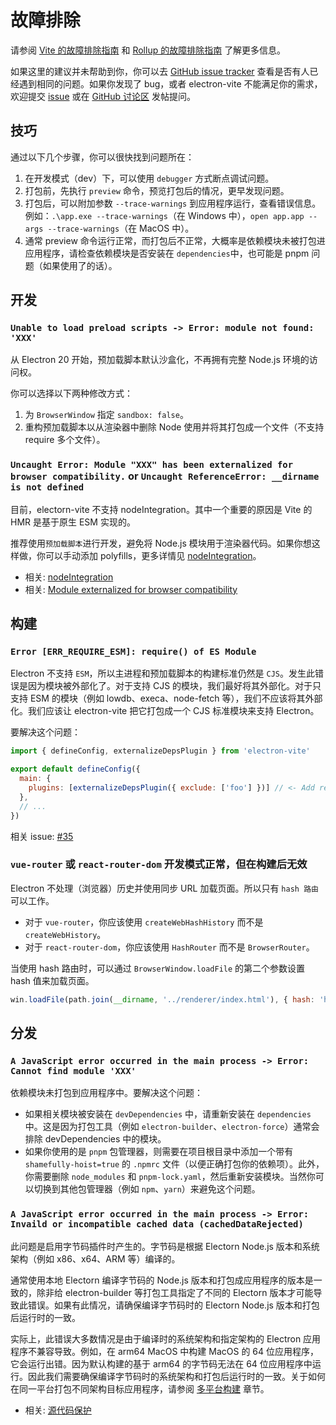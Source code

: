 # 故障排除

请参阅  [Vite 的故障排除指南](https://cn.vitejs.dev/guide/troubleshooting.html) 和 [Rollup 的故障排除指南](https://rollupjs.org/troubleshooting/) 了解更多信息。

如果这里的建议并未帮助到你，你可以去 [GitHub issue tracker](https://github.com/alex8088/electron-vite/issues) 查看是否有人已经遇到相同的问题。如果你发现了 bug，或者 electron-vite 不能满足你的需求，欢迎提交 [issue](https://github.com/alex8088/electron-vite/issues) 或在 [GitHub 讨论区](https://github.com/alex8088/electron-vite/discussions) 发帖提问。

## 技巧

通过以下几个步骤，你可以很快找到问题所在：

1. 在开发模式（dev）下，可以使用 `debugger` 方式断点调试问题。
2. 打包前，先执行 `preview` 命令，预览打包后的情况，更早发现问题。
3. 打包后，可以附加参数 `--trace-warnings` 到应用程序运行，查看错误信息。例如：`.\app.exe --trace-warnings`（在 Windows 中），`open app.app --args --trace-warnings`（在 MacOS 中）。
4. 通常 preview 命令运行正常，而打包后不正常，大概率是依赖模块未被打包进应用程序，请检查依赖模块是否安装在 `dependencies`中，也可能是 pnpm 问题（如果使用了的话）。

## 开发

### `Unable to load preload scripts -> Error: module not found: 'XXX'`

从 Electron 20 开始，预加载脚本默认沙盒化，不再拥有完整 Node.js 环境的访问权。

你可以选择以下两种修改方式：

1. 为 `BrowserWindow` 指定 `sandbox: false`。
2. 重构预加载脚本以从渲染器中删除 Node 使用并将其打包成一个文件（不支持 require 多个文件）。

### `Uncaught Error: Module "XXX" has been externalized for browser compatibility.` or `Uncaught ReferenceError: __dirname is not defined`

目前，electorn-vite 不支持 nodeIntegration。其中一个重要的原因是 Vite 的 HMR 是基于原生 ESM 实现的。

推荐使用`预加载脚本`进行开发，避免将 Node.js 模块用于渲染器代码。如果你想这样做，你可以手动添加 polyfills，更多详情见 [nodeIntegration](/guide/dev#nodeintegration)。

- 相关: [nodeIntegration](/guide/dev#nodeintegration)
- 相关: [Module externalized for browser compatibility](https://cn.vitejs.dev/guide/troubleshooting.html#module-externalized-for-browser-compatibility)

## 构建

###  `Error [ERR_REQUIRE_ESM]: require() of ES Module`

Electron 不支持 `ESM`，所以主进程和预加载脚本的构建标准仍然是 `CJS`。发生此错误是因为模块被外部化了。对于支持 CJS 的模块，我们最好将其外部化。对于只支持 ESM 的模块（例如 lowdb、execa、node-fetch 等），我们不应该将其外部化。我们应该让 electron-vite 把它打包成一个 CJS 标准模块来支持 Electron。

要解决这个问题：

```js
import { defineConfig, externalizeDepsPlugin } from 'electron-vite'

export default defineConfig({
  main: {
    plugins: [externalizeDepsPlugin({ exclude: ['foo'] })] // <- Add related modules to 'exclude' option
  },
  // ...
})
```

相关 issue: [#35](https://github.com/alex8088/electron-vite/issues/35)

### `vue-router` 或 `react-router-dom` 开发模式正常，但在构建后无效

Electron 不处理（浏览器）历史并使用同步 URL 加载页面。所以只有 `hash 路由` 可以工作。

- 对于 `vue-router`，你应该使用 `createWebHashHistory` 而不是 `createWebHistory`。
- 对于 `react-router-dom`，你应该使用 `HashRouter` 而不是 `BrowserRouter`。


当使用 hash 路由时，可以通过 `BrowserWindow.loadFile` 的第二个参数设置 hash 值来加载页面。

```js
win.loadFile(path.join(__dirname, '../renderer/index.html'), { hash: 'home' })
```

## 分发

### `A JavaScript error occurred in the main process -> Error: Cannot find module 'XXX'`

依赖模块未打包到应用程序中。要解决这个问题：

- 如果相关模块被安装在 `devDependencies` 中，请重新安装在 `dependencies` 中。这是因为打包工具（例如 `electron-builder`、`electron-force`）通常会排除 devDependencies 中的模块。
- 如果你使用的是 `pnpm` 包管理器，则需要在项目根目录中添加一个带有 `shamefully-hoist=true` 的 `.npmrc` 文件（以便正确打包你的依赖项）。此外，你需要删除  `node_modules` 和 `pnpm-lock.yaml`，然后重新安装模块。当然你可以切换到其他包管理器（例如 `npm`、`yarn`）来避免这个问题。

### `A JavaScript error occurred in the main process -> Error: Invaild or incompatible cached data (cachedDataRejected)`

此问题是启用字节码插件时产生的。字节码是根据 Electorn Node.js 版本和系统架构（例如 x86、x64、ARM 等）编译的。

通常使用本地 Electorn 编译字节码的 Node.js 版本和打包成应用程序的版本是一致的，除非给 electron-builder 等打包工具指定了不同的 Electorn 版本才可能导致此错误。如果有此情况，请确保编译字节码时的 Electorn Node.js 版本和打包后运行时的一致。

实际上，此错误大多数情况是由于编译时的系统架构和指定架构的 Electron 应用程序不兼容导致。例如，在 arm64 MacOS 中构建 MacOS 的 64 位应用程序，它会运行出错。因为默认构建的基于 arm64 的字节码无法在 64 位应用程序中运行。因此我们需要确保编译字节码时的系统架构和打包后运行时的一致。关于如何在同一平台打包不同架构目标应用程序，请参阅 [多平台构建](/guide/source-code-protection#%E5%A4%9A%E5%B9%B3%E5%8F%B0%E6%9E%84%E5%BB%BA) 章节。

- 相关: [源代码保护](/guide/source-code-protection)
